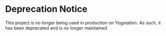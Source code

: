 # Deprecation Notice
This project is no longer being used in production on Yogstation. As such, it has been deprecated and is no longer maintained
